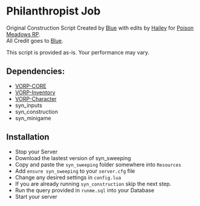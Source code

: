 # Philanthropist Job
Original Construction Script Created by [Blue](https://github.com/kamelzarandah) with edits by [Hailey](https://github.com/Hailey-Ross) for [Poison Meadows RP](https://discord.gg/JcPXMkqrh6).  
All Credit goes to [Blue](https://github.com/kamelzarandah).  

This script is provided as-is. Your performance may vary.

## Dependencies:
- [VORP-CORE](https://github.com/VORPCORE/VORP-Core)
- [VORP-Inventory](https://github.com/VORPCORE/VORP-Inventory)
- [VORP-Character](https://github.com/VORPCORE/VORP-Character)
- syn_inputs
- syn_construction
- syn_minigame

## Installation
- Stop your Server
- Download the lastest version of syn_sweeping
- Copy and paste the `syn_sweeping` folder somewhere into `Resources`
- Add `ensure syn_sweeping` to your `server.cfg` file
- Change any desired settings in `config.lua`
- If you are already running `syn_construction` skip the next step.
- Run the query provided in `runme.sql` into your Database
- Start your server
